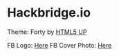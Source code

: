 # Hackbridge.io

Theme: Forty by [HTML5 UP](https://html5up.net/)

FB Logo: [Here](https://codepen.io/96imranahmed/pen/GvXVKP)
FB Cover Photo: [Here](https://codepen.io/96imranahmed/pen/MvqNGo)